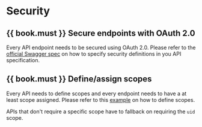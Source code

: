 # Security

## {{ book.must }} Secure endpoints with OAuth 2.0

Every API endpoint needs to be secured using OAuth 2.0. Please refer to the 
[official Swagger spec](https://github.com/swagger-api/swagger-spec/blob/master/versions/2.0.md#security-definitions-object)
on how to specify security definitions in you API specification.

## {{ book.must }} Define/assign scopes

Every API needs to define scopes and every endpoint needs to have a at least scope assigned. Please refer to this 
[example](https://github.com/swagger-api/swagger-spec/blob/master/versions/2.0.md#security-definitions-object-example)
on how to define scopes.

APIs that don't require a specific scope have to fallback on requiring the `uid` scope.